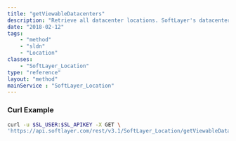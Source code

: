 ```yaml
---
title: "getViewableDatacenters"
description: "Retrieve all datacenter locations. SoftLayer's datacenters exist in various cities and each contain one or more server rooms which house network and server infrastructure. "
date: "2018-02-12"
tags:
    - "method"
    - "sldn"
    - "Location"
classes:
    - "SoftLayer_Location"
type: "reference"
layout: "method"
mainService : "SoftLayer_Location"
---
```


### Curl Example
```bash
curl -u $SL_USER:$SL_APIKEY -X GET \
'https://api.softlayer.com/rest/v3.1/SoftLayer_Location/getViewableDatacenters'
```
